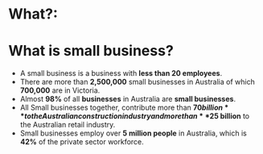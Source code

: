 # What?:

# What is small business?

- A small business is a business with **less than 20 employees**.
- There are more than **2,500,000** small businesses in Australia of which **700,000** are in Victoria.
- Almost **98%** of all **businesses** in Australia are **small businesses**.
- All Small businesses together, contribute more than **$70 billion** to the Australian construction industry and more than **$25 billion** to the Australian retail industry.
- Small businesses employ over **5 million people** in Australia, which is **42%** of the private sector workforce.